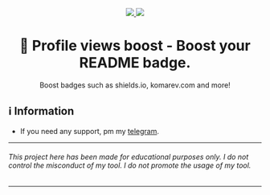 <p align="center">
	<a href="https://www.python.org/">
    	<img src="https://img.shields.io/badge/python-3.10.2+-3776AB">
     </a>
     <a href="https://github.com/qro/profile-views-boost/blob/master/LICENSE">
    	<img src="https://img.shields.io/badge/License-WTFPL-3776AB">
     </a>
</p>

<h1 align="center">
    🚀 Profile views boost - Boost your README badge.
</h1>
<p align="center">
    Boost badges such as shields.io, komarev.com and more!
 </p>

## ℹ️ Information
- If you need any support, pm my <a href="https://t.me/afqro">telegram</a>.

---
###### This project here has been made for educational purposes only. I do not control the misconduct of my tool. I do not promote the usage of my tool.
---